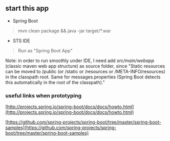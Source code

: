 ## start this app

* Spring Boot
> mvn clean package && java -jar target/*.war 

* STS IDE
> Run as "Spring Boot App"
  
Note: in order to run smoothly under IDE, I need add *src/main/webapp* (classic maven web app structure) as source folder, since "Static resources can be moved to /public (or /static or /resources or /META-INFO/resources) in the classpath root. Same for messages.properties (Spring Boot detects this automatically in the root of the classpath)."


### useful links when prototyping

 [http://projects.spring.io/spring-boot/docs/docs/howto.html](http://projects.spring.io/spring-boot/docs/docs/howto.html)

 [https://github.com/spring-projects/spring-boot/tree/master/spring-boot-samples](https://github.com/spring-projects/spring-boot/tree/master/spring-boot-samples)
